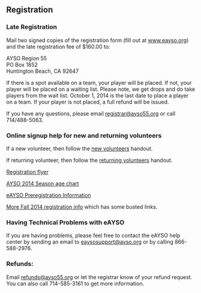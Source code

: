 ## Registration

### Late Registration

Mail two signed copies of the registration form (fill out at www.eayso.org) and the late registration fee of $160.00 to:

AYSO Region 55</br>
PO Box 1852</br>
Huntington Beach, CA 92647</br>

If there is a spot available on a team, your player will be placed.  If not, your player will be placed on a waiting list.  Please note, we get drops and do take players from the wait list.  October 1, 2014 is the last date to place a player on a team.  If your player is not placed, a full refund will be issued.

If you have any questions, please email registrar@ayso55.org or call 714/488-5063.


### Online signup help for new and returning volunteers

If a new volunteer, then follow the [new volunteers](http://www.ayso55.org/docs/Fall2014/New%20volunteers.pdf) handout.

If returning volunteer, then follow the [returning volunteers](http://www.ayso55.org/docs/Fall2014/Returning%20volunteers.pdf) handout.

[Registration flyer](http://www.ayso55.org/docs/Fall2014/2014%20Registration%20Flyer.pdf)

[AYSO 2014 Season age chart](http://www.ayso55.org/docs/Fall2014/Age%20Guide%20for%202014.pdf)

[eAYSO Preregistration Information](http://www.ayso55.org/docs/Fall2014/eAYSO%20Pre-Registration%20info.pdf)

[More Fall 2014 registration info](http://www.ayso55.org/docs/Fall2014/Fall%20Registration%202014%20info%201.pdf) which has some busted links.

### Having Technical Problems with eAYSO

If you are having problems, please feel free to contact the eAYSO help center by sending an email to eaysosupport@ayso.org or by calling 866-588-2976.

### Refunds:

Email [refunds@ayso55.org](mailto:refunds@ayso55.org) or let the registrar know of your refund request. You can also call 714-585-3161 to get more information.
